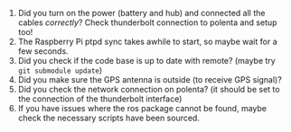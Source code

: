 [//]: <> (0. Did you... turn on your brain??)

1. Did you turn on the power (battery and hub) and connected all the cables _correctly_? Check thunderbolt connection to polenta and setup too!
1. The Raspberry Pi ptpd sync takes awhile to start, so maybe wait for a few seconds.
1. Did you check if the code base is up to date with remote? (maybe try `git submodule update`)
1. Did you make sure the GPS antenna is outside (to receive GPS signal)?
1. Did you check the network connection on polenta? (it should be set to the connection of the thunderbolt interface)
1. If you have issues where the ros package cannot be found, maybe check the necessary scripts have been sourced.
